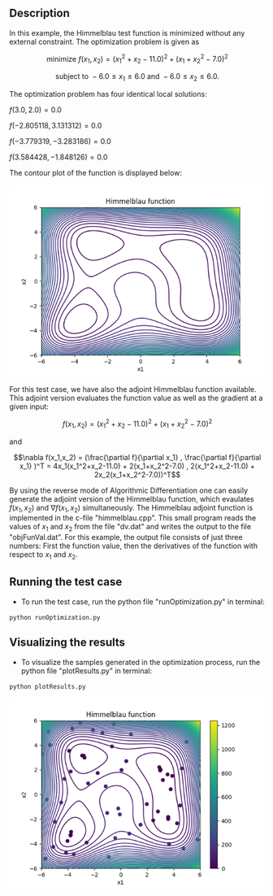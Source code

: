 ## Description

In this example, the Himmelblau test function is minimized without any external constraint. The optimization problem is given as

```math
\text{minimize  } f(x_1,x_2) = (x_1^2+x_2-11.0)^2 + (x_1+x_2^2-7.0)^2
```
```math
\text{subject to  }  -6.0 \leq x_1 \leq 6.0  \text{ and } -6.0 \leq x_2 \leq 6.0.
```
The optimization problem has four identical local solutions:

$f(3.0,2.0) = 0.0$

$f(-2.805118, 3.131312) = 0.0$

$f(-3.779319, -3.283186) = 0.0$

$f(3.584428, -1.848126) = 0.0$

The contour plot of the function is displayed below:

<img src="./himmelblau.png" alt="Himmelblau function" title="Himmelblau function">

For this test case, we have also the adjoint Himmelblau function available. This adjoint version evaluates the function value as well as the gradient at a given input:
```math
f(x_1,x_2) = (x_1^2+x_2-11.0)^2 + (x_1+x_2^2-7.0)^2
```
and
```math
\nabla f(x_1,x_2) =  (\frac{\partial f}{\partial x_1} , \frac{\partial f}{\partial x_1} )^T  =  4x_1(x_1^2+x_2-11.0) + 2(x_1+x_2^2-7.0) , 2(x_1^2+x_2-11.0) + 2x_2(x_1+x_2^2-7.0))^T
```
By using the reverse mode of Algorithmic Differentiation one can easily generate the adjoint version of the Himmelblau function, which evaulates $f(x_1,x_2)$ and $\nabla f(x_1,x_2)$ simultaneously. 
The Himmelblau adjoint function is implemented in the c-file "himmelblau.cpp". This small program reads the values of $x_1$ and $x_2$ from the file "dv.dat" and writes the output to 
the file "objFunVal.dat". For this example, the output file consists of just three numbers: First the function value, then the derivatives of the function with respect to $x_1$ and $x_2$.


## Running the test case

- To run the test case, run the python file "runOptimization.py" in terminal:

```
python runOptimization.py 
```

## Visualizing the results 

- To visualize the samples generated in the optimization process, run the python file "plotResults.py" in terminal:

```
python plotResults.py 
```

<img src="./himmelblauResults.png" alt="Himmelblau function" title="Himmelblau function">

